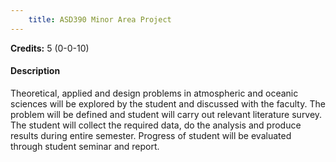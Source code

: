 ```yaml
---
    title: ASD390 Minor Area Project
---
```

**Credits:** 5 (0-0-10)



#### Description 
Theoretical, applied and design problems in atmospheric and oceanic sciences will be explored by the student and discussed with the faculty. The problem will be defined and student will carry out relevant literature survey. The student will collect the required data, do the analysis and produce results during entire semester. Progress of student will be evaluated through student seminar and report.
